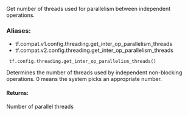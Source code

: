 Get number of threads used for parallelism between independent operations.
### Aliases:
- tf.compat.v1.config.threading.get_inter_op_parallelism_threads
- tf.compat.v2.config.threading.get_inter_op_parallelism_threads

```
 tf.config.threading.get_inter_op_parallelism_threads()
```
Determines the number of threads used by independent non-blocking operations. 0 means the system picks an appropriate number.
#### Returns:
Number of parallel threads

